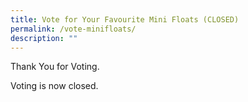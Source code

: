 ```yaml
---
title: Vote for Your Favourite Mini Floats (CLOSED)
permalink: /vote-minifloats/
description: ""
---
```

Thank You for Voting.

Voting is now closed.